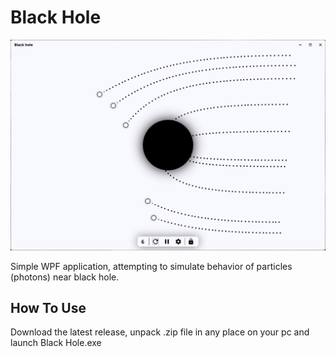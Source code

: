 # Black Hole

<img src="Pictures/Black Hole.png" alt="program interface"/>

Simple WPF application, attempting to simulate behavior of particles (photons) near black hole.

## How To Use
Download the latest release, unpack .zip file in any place on your pc and launch Black Hole.exe
